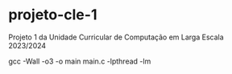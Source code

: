 # projeto-cle-1
Projeto 1 da Unidade Curricular de Computação em Larga Escala 2023/2024

gcc -Wall -o3 -o main main.c -lpthread -lm 
